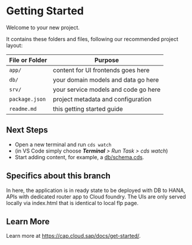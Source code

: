 # Getting Started

Welcome to your new project.

It contains these folders and files, following our recommended project layout:

File or Folder | Purpose
---------|----------
`app/` | content for UI frontends goes here
`db/` | your domain models and data go here
`srv/` | your service models and code go here
`package.json` | project metadata and configuration
`readme.md` | this getting started guide


## Next Steps

- Open a new terminal and run `cds watch` 
- (in VS Code simply choose _**Terminal** > Run Task > cds watch_)
- Start adding content, for example, a [db/schema.cds](db/schema.cds).


## Specifics about this branch

In here, the application is in ready state to be deployed with DB to HANA, APIs with dedicated router app to Cloud foundry. The UIs are only served locally via index.html that is identical to local flp page.





## Learn More

Learn more at https://cap.cloud.sap/docs/get-started/.
